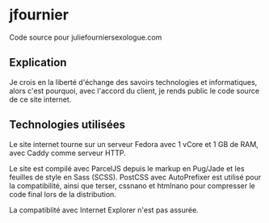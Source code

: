 # jfournier

Code source pour juliefourniersexologue.com

## Explication

Je crois en la liberté d'échange des savoirs technologies et informatiques, alors c'est pourquoi, avec l'accord du client, je rends public le code source de ce site internet.

## Technologies utilisées

Le site internet tourne sur un serveur Fedora avec 1 vCore et 1 GB de RAM, avec Caddy comme serveur HTTP.

Le site est compilé avec ParcelJS depuis le markup en Pug/Jade et les feuilles de style en Sass (SCSS).
PostCSS avec AutoPrefixer est utilisé pour la compatibilité, ainsi que terser, cssnano et htmlnano pour compresser le code final lors de la distribution.

La compatiblité avec Internet Explorer n'est pas assurée. 
